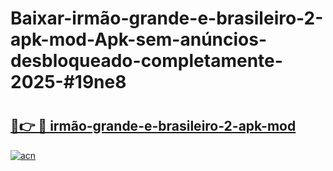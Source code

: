 # Baixar-irmão-grande-e-brasileiro-2-apk-mod-Apk-sem-anúncios-desbloqueado-completamente-2025-#19ne8

# <h2><a href="https://ainizakaria.my?title=irmão-grande-e-brasileiro-2-apk-mod&ref=24M">🔗👉 🔴 irmão-grande-e-brasileiro-2-apk-mod</a></h2>

[![acn](https://github.com/user-attachments/assets/0f9c940e-d8b0-45ae-aac7-cd30a18b3e1c)](https://ainizakaria.my?title=irmão-grande-e-brasileiro-2-apk-mod&ref=24M)

